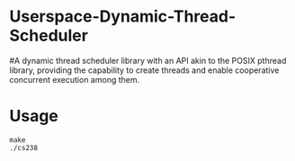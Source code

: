 # Userspace-Dynamic-Thread-Scheduler

#A dynamic thread scheduler library with an API akin to the POSIX pthread library, providing the capability to create threads and enable cooperative concurrent execution among them.

# Usage
```
make
./cs238
```

